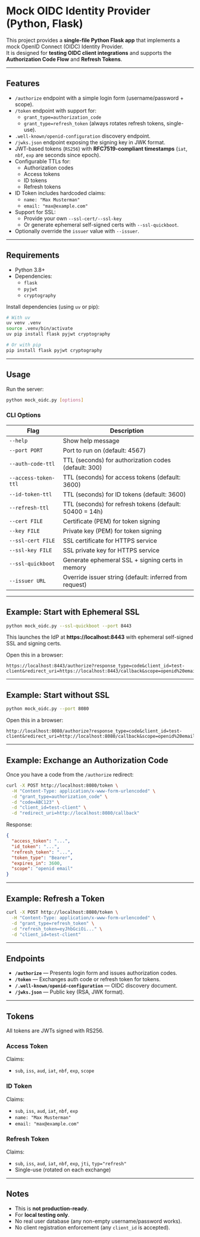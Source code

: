 # Mock OIDC Identity Provider (Python, Flask)

This project provides a **single-file Python Flask app** that implements a mock OpenID Connect (OIDC) Identity Provider.  
It is designed for **testing OIDC client integrations** and supports the **Authorization Code Flow** and **Refresh Tokens**.

---

## Features

- `/authorize` endpoint with a simple login form (username/password + scope).
- `/token` endpoint with support for:
  - `grant_type=authorization_code`
  - `grant_type=refresh_token` (always rotates refresh tokens, single-use).
- `.well-known/openid-configuration` discovery endpoint.
- `/jwks.json` endpoint exposing the signing key in JWK format.
- JWT-based tokens (`RS256`) with **RFC7519-compliant timestamps** (`iat`, `nbf`, `exp` are seconds since epoch).
- Configurable TTLs for:
  - Authorization codes
  - Access tokens
  - ID tokens
  - Refresh tokens
- ID Token includes hardcoded claims:
  - `name: "Max Musterman"`
  - `email: "max@example.com"`
- Support for SSL:
  - Provide your own `--ssl-cert/--ssl-key`
  - Or generate ephemeral self-signed certs with `--ssl-quickboot`.
- Optionally override the `issuer` value with `--issuer`.

---

## Requirements

- Python 3.8+
- Dependencies:
  - `flask`
  - `pyjwt`
  - `cryptography`

Install dependencies (using `uv` or pip):

```bash
# With uv
uv venv .venv
source .venv/bin/activate
uv pip install flask pyjwt cryptography

# Or with pip
pip install flask pyjwt cryptography
```

---

## Usage

Run the server:

```bash
python mock_oidc.py [options]
```

### CLI Options

| Flag                  | Description |
|-----------------------|-------------|
| `--help`              | Show help message |
| `--port PORT`         | Port to run on (default: 4567) |
| `--auth-code-ttl`     | TTL (seconds) for authorization codes (default: 300) |
| `--access-token-ttl`  | TTL (seconds) for access tokens (default: 3600) |
| `--id-token-ttl`      | TTL (seconds) for ID tokens (default: 3600) |
| `--refresh-ttl`       | TTL (seconds) for refresh tokens (default: 50400 = 14h) |
| `--cert FILE`         | Certificate (PEM) for token signing |
| `--key FILE`          | Private key (PEM) for token signing |
| `--ssl-cert FILE`     | SSL certificate for HTTPS service |
| `--ssl-key FILE`      | SSL private key for HTTPS service |
| `--ssl-quickboot`     | Generate ephemeral SSL + signing certs in memory |
| `--issuer URL`        | Override issuer string (default: inferred from request) |

---

## Example: Start with Ephemeral SSL

```bash
python mock_oidc.py --ssl-quickboot --port 8443
```

This launches the IdP at **https://localhost:8443** with ephemeral self-signed SSL and signing certs.

Open this in a browser:

```
https://localhost:8443/authorize?response_type=code&client_id=test-client&redirect_uri=https://localhost:8443/callback&scope=openid%20email&state=123
```

---

## Example: Start without SSL

```bash
python mock_oidc.py --port 8080
```

Open this in a browser:

```
http://localhost:8080/authorize?response_type=code&client_id=test-client&redirect_uri=http://localhost:8080/callback&scope=openid%20email&state=123
```

---

## Example: Exchange an Authorization Code

Once you have a code from the `/authorize` redirect:

```bash
curl -X POST http://localhost:8080/token \
  -H "Content-Type: application/x-www-form-urlencoded" \
  -d "grant_type=authorization_code" \
  -d "code=ABC123" \
  -d "client_id=test-client" \
  -d "redirect_uri=http://localhost:8080/callback"
```

Response:

```json
{
  "access_token": "...",
  "id_token": "...",
  "refresh_token": "...",
  "token_type": "Bearer",
  "expires_in": 3600,
  "scope": "openid email"
}
```

---

## Example: Refresh a Token

```bash
curl -X POST http://localhost:8080/token \
  -H "Content-Type: application/x-www-form-urlencoded" \
  -d "grant_type=refresh_token" \
  -d "refresh_token=eyJhbGciOi..." \
  -d "client_id=test-client"
```

---

## Endpoints

- **`/authorize`** — Presents login form and issues authorization codes.
- **`/token`** — Exchanges auth code or refresh token for tokens.
- **`/.well-known/openid-configuration`** — OIDC discovery document.
- **`/jwks.json`** — Public key (RSA, JWK format).

---

## Tokens

All tokens are JWTs signed with RS256.

### Access Token
Claims:
- `sub`, `iss`, `aud`, `iat`, `nbf`, `exp`, `scope`

### ID Token
Claims:
- `sub`, `iss`, `aud`, `iat`, `nbf`, `exp`
- `name: "Max Musterman"`
- `email: "max@example.com"`

### Refresh Token
Claims:
- `sub`, `iss`, `aud`, `iat`, `nbf`, `exp`, `jti`, `typ="refresh"`
- Single-use (rotated on each exchange)

---

## Notes

- This is **not production-ready**.  
- For **local testing only**.  
- No real user database (any non-empty username/password works).  
- No client registration enforcement (any `client_id` is accepted).  
